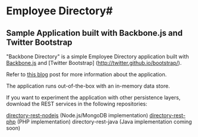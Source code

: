 # Employee Directory#

## Sample Application built with Backbone.js and Twitter Bootstrap ##

"Backbone Directory" is a simple Employee Directory application built with [Backbone.js](http://backbonejs.org) and [Twitter Bootstrap] (http://twitter.github.io/bootstrap/).

Refer to [this blog]() post for more information about the application.


The application runs out-of-the-box with an in-memory data store.

If you want to experiment the application with other persistence layers, download the REST services in the following repositories:

[directory-rest-nodejs](https://github.com/ccoenraets/directory-rest-nodejs) (Node.js/MongoDB implementation)
[directory-rest-php](https://github.com/ccoenraets/directory-rest-php) (PHP implementation)
directory-rest-java (Java implementation coming soon)

